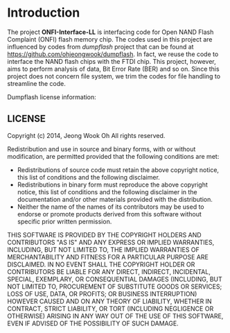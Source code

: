 # Introduction

The project **ONFI-Interface-LL** is interfacing code for Open NAND Flash Complaint (ONFI) flash memory chip. The codes used in this project are influenced by codes from *dumpflash* project that can be found at https://github.com/ohjeongwook/dumpflash. In fact, we reuse the code to interface the NAND flash chips with the FTDI chip. This project, however, aims to perform analysis of data, Bit Error Rate (BER) and so on. Since this project does not concern file system, we trim the codes for file handling to streamline the code.


Dumpflash license information:

## LICENSE
Copyright (c) 2014, Jeong Wook Oh
All rights reserved.

Redistribution and use in source and binary forms, with or without modification, are permitted provided that the following conditions are met:
   * Redistributions of source code must retain the above copyright notice, this list of conditions and the following disclaimer.
   * Redistributions in binary form must reproduce the above copyright notice, this list of conditions and the following disclaimer in the documentation and/or other materials provided with the distribution.
   * Neither the name of the names of its contributors may be used to endorse or promote products derived from this software without specific prior written permission.

THIS SOFTWARE IS PROVIDED BY THE COPYRIGHT HOLDERS AND CONTRIBUTORS "AS IS" AND ANY EXPRESS OR IMPLIED WARRANTIES, INCLUDING, BUT NOT LIMITED TO, THE IMPLIED WARRANTIES OF MERCHANTABILITY AND FITNESS FOR A PARTICULAR PURPOSE ARE DISCLAIMED. IN NO EVENT SHALL THE COPYRIGHT HOLDER OR CONTRIBUTORS BE LIABLE FOR ANY DIRECT, INDIRECT, INCIDENTAL, SPECIAL, EXEMPLARY, OR CONSEQUENTIAL DAMAGES (INCLUDING, BUT NOT LIMITED TO, PROCUREMENT OF SUBSTITUTE GOODS OR SERVICES; LOSS OF USE, DATA, OR PROFITS; OR BUSINESS INTERRUPTION) HOWEVER CAUSED AND ON ANY THEORY OF LIABILITY, WHETHER IN CONTRACT, STRICT LIABILITY, OR TORT (INCLUDING NEGLIGENCE OR OTHERWISE) ARISING IN ANY WAY OUT OF THE USE OF THIS SOFTWARE, EVEN IF ADVISED OF THE POSSIBILITY OF SUCH DAMAGE.
